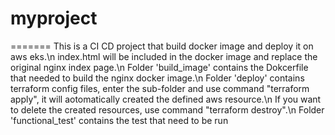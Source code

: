 # myproject
=======
This is a CI CD project that build docker image and deploy it on aws eks.\n
index.html will be included in the docker image and replace the original nginx index page.\n
Folder 'build_image' contains the Dokcerfile that needed to build the nginx docker image.\n
Folder 'deploy' contains terraform config files, enter the sub-folder and use command "terraform apply", it will aotomatically created the defined aws resource.\n
If you want to delete the created resources, use command "terraform destroy".\n
Folder 'functional_test' contains the test that need to be run 

